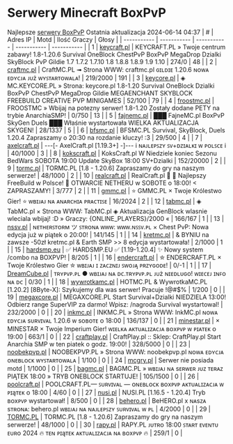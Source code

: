 
# Serwery Minecraft BoxPvP
Najlepsze [serwery BoxPvP](https://mcserwery.pl/serwery/minecraft/tryb/BoxPvP)
Ostatnia aktualizacja 2024-06-14 04:37
| # | Adres IP | Motd | Ilość Graczy | Głosy |
| ----------- | ----------- | ----------- | ----------- | ----------- |
| 1 | 	[keycraft.pl](https://mcserwery.pl/serwery/minecraft/255/) | KEYCRAFT.PL » Twoje centrum zabawy! 1.8-1.20.6 Survival OneBlock ChestPvP BoxPvP MegaDrop Dzialki SkyBlock PvP Gildie 1.7 1.7.2 1.7.10 1.8 1.8.8 1.8.9 1.9 1.10  | 274/0 | 48 |
| 2 | 	[craftmc.pl](https://mcserwery.pl/serwery/minecraft/87/) | CraftMC.PL ➟ Strona WWW: craftmc.pl ɢɪʟᴅɪᴇ 1.20.6 ɴᴏᴡᴀ ᴇᴅʏᴄᴊᴀ ᴊᴜż ᴡʏꜱᴛᴀʀᴛᴏᴡᴀʟᴀ! | 219/2000 | 191 |
| 3 | 	[keycore.pl](https://mcserwery.pl/serwery/minecraft/252/) | ◈ MC.KEYCORE.PL » Strona: keycore.pl 1.8-1.20 Survival OneBlock Dzialki BoxPvP ChestPvP MegaDrop Gildie MEGAENCHANT SKYBLOCK FREEBUILD CREATIVE PVP MINIGAMES | 52/100 | 79 |
| 4 | 	[froostmc.pl](https://mcserwery.pl/serwery/minecraft/263/) |  FROOSTMC » Wbijaj na potezny serwer! 1.8-1.20 Zostały dodane PETY na trybie AnarchiaSMP! | 0/750 | 13 |
| 5 | 	[fajnemc.pl](https://mcserwery.pl/serwery/minecraft/100/) | ███ FajneMC.pl  BoxPvP  SkyGen  Duels ███ Właśnie wystartowała WIELKA AKTUALIZACJA SKYGEN! | 28/1337 | 5 |
| 6 | 	[bfsmc.pl](https://mcserwery.pl/serwery/minecraft/2/) | BFSMC.PL  Survival, SkyBlock, Duels  1.20.4 Zapraszamy o 20:30 na rozdanie kluczy! :3 | 29/500 | 4 |
| 7 | 	[axelcraft.pl](https://mcserwery.pl/serwery/minecraft/223/) | ---[- AxelCraft.pl [1.19.3+] -]--- i ɴᴀᴊʟᴇᴘꜱᴢʏ ꜱᴠ+ᴅᴢɪᴀʟᴋɪ ᴡ ᴘᴏʟꜱᴄᴇ i | 40/1000 | 3 |
| 8 | 	[kokscraft.pl](https://mcserwery.pl/serwery/minecraft/1/) | KoksCraft.pl  W Niedziele koniec Sezonu BedWars SOBOTA 19:00 Update SkyBox  18:00 SV+Dzialki | 152/20000 | 2 |
| 9 | 	[tormc.pl](https://mcserwery.pl/serwery/minecraft/35/) | TORMC.PL [1.8 - 1.20.6] Zapraszamy do gry na naszym serwerze! | 48/1000 | 2 |
| 10 | 	[realcraft.pl](https://mcserwery.pl/serwery/minecraft/63/) | RealCraft.pl   Najlepszy FreeBuild w Polsce!  OTWARCIE NETHERU w SOBOTE o 18:00! < ZAPRASZAMY! | 3/777 | 2 |
| 11 | 	[gmmc.pl](https://mcserwery.pl/serwery/minecraft/292/) | ⭐ GMMC.PL × Twoje Królestwo Gier! ⭐ ᴡʙɪᴊᴀᴊ ɴᴀ ᴀɴᴀʀᴄʜɪᴀ ᴘʀᴀᴄᴛɪꜱᴇ | 16/2024 | 2 |
| 12 | 	[tabmc.pl](https://mcserwery.pl/serwery/minecraft/3/) | ◈ TabMC.pl × Strona WWW: TabMC.pl  ◈ Aktualizacja GenBlock wlasnie wleciala wbijaj! :D » Graczy: {ONLINE_PLAYERS}/2000 « | 166/167 | 1 |
| 13 | 	[nssv.pl](https://mcserwery.pl/serwery/minecraft/4/) | ɴᴇᴛʜᴇʀꜱᴛᴏʀᴍ ツ ꜱᴛʀᴏɴᴀ ᴡᴡᴡ: ᴡᴡᴡ.ɴꜱꜱᴠ.ᴘʟ × Chest PvP: Nowa edycja już w piątek o 20:00! | 141/145 | 1 |
| 14 | 	[kretmc.pl](https://mcserwery.pl/serwery/minecraft/182/) | & BYNIU na zawsze -50zł  kretmc.pl & Earth SMP >> 8 edycja wystartowała! | 2/1000 | 1 |
| 15 | 	[hardsmp.eu](https://mcserwery.pl/serwery/minecraft/621/) | ✅ HARDSMP.EU ✅ [1.19-1.20.4]  ✨ Nowy system /combo na BOXPVP! | 8/205 | 1 |
| 16 | 	[endercraft.pl](https://mcserwery.pl/serwery/minecraft/58/) | ✮ ENDERCRAFT.PL × Twoje Królestwo Gier ✮ ᴡʙɪᴊᴀᴊ ɪ ᴢᴀᴄᴢɴɪᴊ ꜱᴡᴏᴊᴀ̨ ᴘʀᴢʏɢᴏᴅᴇ! | 0/-1 | 1 |
| 17 | 	[DreamCube.pl](https://mcserwery.pl/serwery/minecraft/240/) | ᴛʀʏᴘᴠᴘ.ᴘʟ ● ᴡʙɪᴊᴀᴊ ɴᴀ ᴅᴄ.ᴛʀʏᴘᴠᴘ.ᴘʟ ᴊᴜż ɴɪᴇᴅʟᴜɢᴏ! ᴡɪᴇᴄᴇᴊ ɪɴꜰᴏ ɴᴀ ᴅᴄ | 0/30 | 1 |
| 18 | 	[wywrotkamc.pl](https://mcserwery.pl/serwery/minecraft/6/) | HOTMC.PL & WywrotkaMC.PL [1.20.2] [8Byte-X]: Szykujemy dla was serwer! Pracuje !@#$% | 1/200 | 0 |
| 19 | 	[megaxcore.pl](https://mcserwery.pl/serwery/minecraft/7/) | MEGAXCORE.PL Start Survival+Dzialki NIEDZIELA 13:00! Odbierz range SuperVIP za darmo! Wpisz: /nagroda  Survival wystartowal! | 232/2000 | 0 |
| 20 | 	[inkmc.pl](https://mcserwery.pl/serwery/minecraft/15/) | INKMC.PL » Strona WWW: InkMC.pl   ɴᴏᴡᴀ ᴇᴅʏᴄᴊᴀ sᴜʀᴠɪᴠᴀʟ 1.20.6 ᴡ sᴏʙᴏᴛᴇ ᴏ 18:00 | 136/137 | 0 |
| 21 | 	[minestar.pl](https://mcserwery.pl/serwery/minecraft/23/) | × MINESTAR × Twoje Imperium Gier! ᴡɪᴇʟᴋᴀ ᴀᴋᴛᴜᴀʟɪᴢᴀᴄᴊᴀ ʙᴏxᴘᴠᴘ ᴡ ᴘɪᴀᴛᴇᴋ ᴏ 19:00 | 663/1 | 0 |
| 22 | 	[craftplay.pl](https://mcserwery.pl/serwery/minecraft/25/) | CraftPlay.pl :: Sklep: CraftPlay.pl Start Anarchia SMP w ten piatek o godz. 19:00! | 328/5000 | 0 |
| 23 | 	[noobekpvp.pl](https://mcserwery.pl/serwery/minecraft/28/) | NOOBEKPVP.PL » Strona WWW: noobekpvp.pl ɴᴏᴡᴀ ᴇᴅʏᴄᴊᴀ ᴏɴᴇʙʟᴏᴄᴋ ᴡʏꜱᴛᴀʀᴛᴏᴡᴀʟᴀ | 1/100 | 0 |
| 24 | 	[mcgry.pl](https://mcserwery.pl/serwery/minecraft/44/) | Serwer nie posiada motd | 1/1000 | 0 |
| 25 | 	[bagmc.pl](https://mcserwery.pl/serwery/minecraft/61/) | BAGMC.PL » ᴡʙɪᴊᴀᴊ ɴᴀ sᴇʀᴡᴇʀ ᴊᴜᴢ ᴛᴇʀᴀᴢ  PIĄTEK 18:00 » TRYB ONEBLOCK STARTUJE! | 105/1500 | 0 |
| 26 | 	[poolcraft.pl](https://mcserwery.pl/serwery/minecraft/75/) | POOLCRAFT.PL— ꜱᴜʀᴠɪᴠᴀʟ — ᴏɴᴇʙʟᴏᴄᴋ ʙᴏxᴘᴠᴘ ᴀᴋᴛᴜᴀʟɪᴢᴀᴄᴊᴀ ᴡ ᴘɪąᴛᴇᴋ ᴏ 18:00 | 4/60 | 0 |
| 27 | 	[nusi.pl](https://mcserwery.pl/serwery/minecraft/109/) | NUSI.PL [1.16.5 - 1.20.4] Tryb ʙᴏxᴘᴠᴘ wystartował! | 8/500 | 0 |
| 28 | 	[behero.pl](https://mcserwery.pl/serwery/minecraft/117/) | BeHERO.pl x ɴᴀsᴢᴀ sᴛʀᴏɴᴀ: behero.pl  ᴡʙɪᴊᴀᴊ ɴᴀ ɴᴀᴊʟᴇᴘꜱᴢʏ ꜱᴜʀᴠɪᴠᴀʟ ᴡ ᴘʟ | 4/2000 | 0 |
| 29 | 	[TORMC.PL](https://mcserwery.pl/serwery/minecraft/138/) | TORMC.PL [1.8 - 1.20.6] Zapraszamy do gry na naszym serwerze! | 48/1000 | 0 |
| 30 | 	[rapy.pl](https://mcserwery.pl/serwery/minecraft/160/) | RAPY.PL ᴊᴜᴛʀᴏ 18:00 ꜱᴛᴀʀᴛ ᴇᴠᴇɴᴛᴜ ᴇᴜʀᴏ 2024 🔥 ᴛᴇɴ ᴘɪąᴛᴇᴋ ᴀᴋᴛᴜᴀʟɪᴢᴀᴄᴊᴀ ɴᴀ ʙᴏxᴘᴠᴘ 🔥 | 259/1 | 0 |
